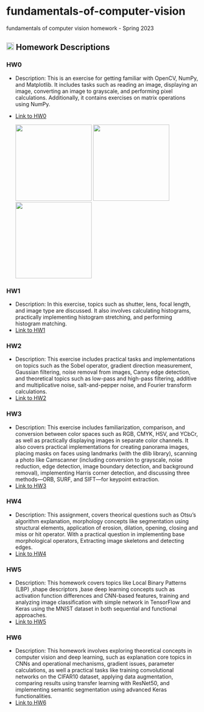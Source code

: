# fundamentals-of-computer-vision
fundamentals of computer vision homework - Spring 2023

## <img width="20" height="20" src="https://img.icons8.com/ios/50/41b883/homework.png" alt="homework"/> Homework Descriptions
### HW0
- Description: This is an exercise for getting familiar with OpenCV, NumPy, and Matplotlib. It includes tasks such as reading an image, displaying an image, converting an image to grayscale, and performing pixel calculations. Additionally, it contains exercises on matrix operations using NumPy.
- [Link to HW0](https://github.com/nikimajidifard/fundamentals-of-computer-vision/tree/main/HW0)
  
  <img src="https://github.com/user-attachments/assets/3496a81c-3af6-46be-bc61-8316b07b3580" width="200" height="200"/>
  <img src="https://github.com/user-attachments/assets/057abdad-62ea-4662-9e07-95584067833c" width="200" height="200"/>
  <img src="https://github.com/user-attachments/assets/fbc0f8f1-f97b-4d81-84fa-2921a1f2160e" width="200" height="200"/>

### HW1
- Description: In this exercise, topics such as shutter, lens, focal length, and image type are discussed. It also involves calculating histograms, practically implementing histogram stretching, and performing histogram matching.
- [Link to HW1](https://github.com/nikimajidifard/fundamentals-of-computer-vision/tree/main/HW1)

### HW2
- Description: This exercise includes practical tasks and implementations on topics such as the Sobel operator, gradient direction measurement, Gaussian filtering, noise removal from images, Canny edge detection, and theoretical topics such as low-pass and high-pass filtering, additive and multiplicative noise, salt-and-pepper noise, and Fourier transform calculations.
- [Link to HW2](https://github.com/nikimajidifard/fundamentals-of-computer-vision/tree/main/HW2)

### HW3
- Description: This exercise includes familiarization, comparison, and conversion between color spaces such as RGB, CMYK, HSV, and YCbCr, as well as practically displaying images in separate color channels. It also covers practical implementations for creating panorama images, placing masks on faces using landmarks (with the dlib library), scanning a photo like Camscanner (including conversion to grayscale, noise reduction, edge detection, image boundary detection, and background removal), implementing Harris corner detection, and discussing three methods—ORB, SURF, and SIFT—for keypoint extraction.
- [Link to HW3](https://github.com/nikimajidifard/fundamentals-of-computer-vision/tree/main/HW3)

### HW4
- Description: This assignment, covers theorical questions such as Otsu’s algorithm explanation, morphology concepts like segmentation using structural elements, application of erosion, dilation, opening, closing and miss or hit operator. With a practical question in implementing base morphological operators, Extracting image skeletons and detecting edges.
- [Link to HW4](https://github.com/nikimajidifard/fundamentals-of-computer-vision/tree/main/HW4)

### HW5
- Description: This homework covers topics like Local Binary Patterns (LBP) ,shape descriptors ,base deep learning concepts such as activation function differences and CNN-based features,  training and analyzing image classification with simple network in TensorFlow and Keras using the MNIST dataset in both sequential and functional approaches. 
- [Link to HW5](https://github.com/nikimajidifard/fundamentals-of-computer-vision/tree/main/HW5)

### HW6
- Description: This homework involves exploring theoretical concepts in computer vision and deep learning, such as explanation core topics in CNNs and operational mechanisms, gradient issues, parameter calculations, as well a practical tasks like training convolutional networks on the CIFAR10 dataset, applying data augmentation, comparing results using transfer learning with ResNet50, and implementing semantic segmentation using advanced Keras functionalities.
- [Link to HW6](https://github.com/nikimajidifard/fundamentals-of-computer-vision/tree/main/HW6)





